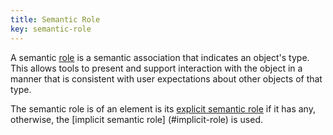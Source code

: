 ```yaml
---
title: Semantic Role
key: semantic-role
---
```


A semantic [role](https://www.w3.org/TR/wai-aria-1.1/#dfn-role) is a semantic association that indicates an object's type. This allows tools to present and support interaction with the object in a manner that is consistent with user expectations about other objects of that type.

The semantic role is of an element is its [explicit semantic role](#explicit-role) if it has any, otherwise, the [implicit semantic role] (#implicit-role) is used.
